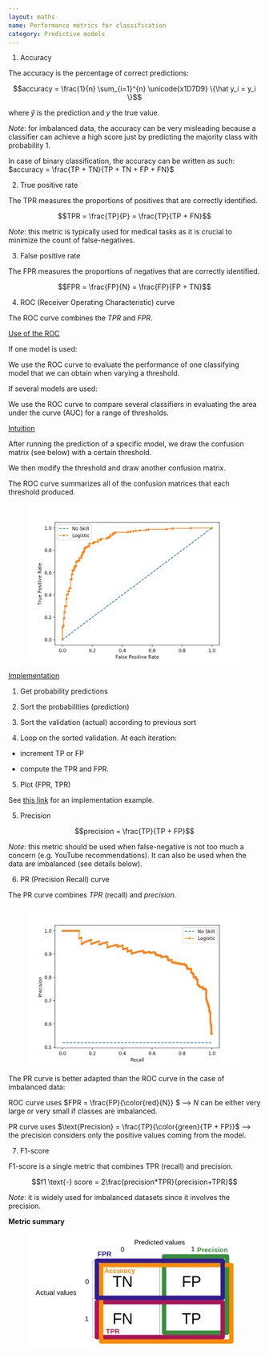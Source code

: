 ```yaml
---
layout: maths
name: Performance metrics for classification
category: Predictive models
---
```


1) Accuracy

The accuracy is the percentage of correct predictions:

$$accuracy = \frac{1}{n} \sum_{i=1}^{n} \unicode{x1D7D9} \{\hat y_i = y_i \}$$

where $\hat y$ is the prediction and $y$ the true value.

*Note*: for imbalanced data, the accuracy can be very misleading because a classifier can achieve a high score just by predicting the majority class with probability 1.

In case of binary classification, the accuracy can be written as such: $accuracy = \frac{TP + TN}{TP + TN + FP + FN}$

2) True positive rate

The TPR measures the proportions of positives that are correctly identified.

$$TPR = \frac{TP}{P} = \frac{TP}{TP + FN}$$

*Note*: this metric is typically used for medical tasks as it is crucial to minimize the count of false-negatives.

3) False positive rate

The FPR measures the proportions of negatives that are correctly identified.

$$FPR = \frac{FP}{N} = \frac{FP}{FP + TN}$$

4) ROC (Receiver Operating Characteristic) curve

The ROC curve combines the $TPR$ and $FPR$.

<ins>Use of the ROC</ins>

If one model is used:

We use the ROC curve to evaluate the performance of one classifying model that we can obtain when varying a threshold.

If several models are used:

We use the ROC curve to compare several classifiers in evaluating the area under the curve (AUC) for a range of thresholds.

<ins>Intuition</ins>

After running the prediction of a specific model, we draw the confusion matrix (see below) with a certain threshold.

We then modify the threshold and draw another confusion matrix.

The ROC curve summarizes all of the confusion matrices that each threshold produced.

<figure>
    <img src="/assets/img/ROC.png">
</figure>

<ins>Implementation</ins>

1. Get probability predictions

2. Sort the probabilities (prediction)

3. Sort the validation (actual) according to previous sort

4. Loop on the sorted validation. At each iteration:

- increment TP or FP

- compute the TPR and FPR.

5. Plot (FPR, TPR)

See <a class="cleanLinkSource" href="https://docs.eyesopen.com/toolkits/cookbook/python/plotting/roc.html">this link</a> for an implementation example.

5) Precision

$$precision = \frac{TP}{TP + FP}$$

*Note*: this metric should be used when false-negative is not too much a concern (e.g. YouTube recommendations). It can also be used when the data are imbalanced (see details below).

6) PR (Precision Recall) curve

The PR curve combines $TPR$ (recall) and $precision$.

<figure>
    <img src="/assets/img/PR_curve.png">
</figure>

The PR curve is better adapted than the ROC curve in the case of imbalanced data:

ROC curve uses $FPR = \frac{FP}{\color{red}{N}} $ --> $N$ can be either very large or very small if classes are imbalanced.

PR curve uses $\text{Precision} = \frac{TP}{\color{green}{TP + FP}}$ --> the precision considers only the positive values coming from the model.

7) F1-score

F1-score is a single metric that combines TPR (recall) and precision.

$$f1 \text{-} score = 2\frac{precision*TPR}{precision+TPR}$$

*Note*: it is widely used for imbalanced datasets since it involves the precision.

**Metric summary**

<figure>
    <img src="/assets/img/confusion_matrix.png">
</figure>